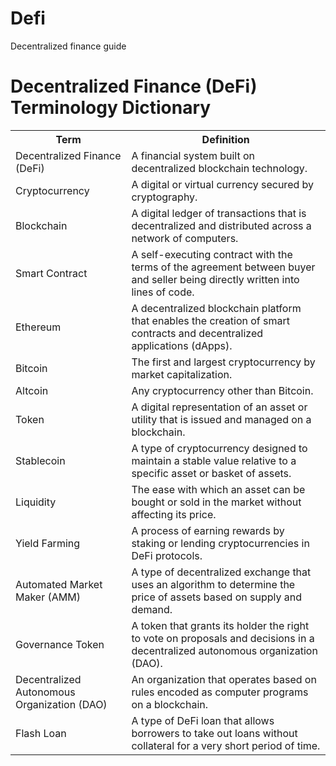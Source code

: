 # Defi
Decentralized finance guide 
<!DOCTYPE html>
<html>
<head>
	<title>DeFi Terminology Dictionary</title>
</head>
<body>
	<h1>Decentralized Finance (DeFi) Terminology Dictionary</h1>
	<table>
		<tr>
			<th>Term</th>
			<th>Definition</th>
		</tr>
		<tr>
			<td>Decentralized Finance (DeFi)</td>
			<td>A financial system built on decentralized blockchain technology.</td>
		</tr>
		<tr>
			<td>Cryptocurrency</td>
			<td>A digital or virtual currency secured by cryptography.</td>
		</tr>
		<tr>
			<td>Blockchain</td>
			<td>A digital ledger of transactions that is decentralized and distributed across a network of computers.</td>
		</tr>
		<tr>
			<td>Smart Contract</td>
			<td>A self-executing contract with the terms of the agreement between buyer and seller being directly written into lines of code.</td>
		</tr>
		<tr>
			<td>Ethereum</td>
			<td>A decentralized blockchain platform that enables the creation of smart contracts and decentralized applications (dApps).</td>
		</tr>
		<tr>
			<td>Bitcoin</td>
			<td>The first and largest cryptocurrency by market capitalization.</td>
		</tr>
		<tr>
			<td>Altcoin</td>
			<td>Any cryptocurrency other than Bitcoin.</td>
		</tr>
		<tr>
			<td>Token</td>
			<td>A digital representation of an asset or utility that is issued and managed on a blockchain.</td>
		</tr>
		<tr>
			<td>Stablecoin</td>
			<td>A type of cryptocurrency designed to maintain a stable value relative to a specific asset or basket of assets.</td>
		</tr>
		<tr>
			<td>Liquidity</td>
			<td>The ease with which an asset can be bought or sold in the market without affecting its price.</td>
		</tr>
		<tr>
			<td>Yield Farming</td>
			<td>A process of earning rewards by staking or lending cryptocurrencies in DeFi protocols.</td>
		</tr>
		<tr>
			<td>Automated Market Maker (AMM)</td>
			<td>A type of decentralized exchange that uses an algorithm to determine the price of assets based on supply and demand.</td>
		</tr>
		<tr>
			<td>Governance Token</td>
			<td>A token that grants its holder the right to vote on proposals and decisions in a decentralized autonomous organization (DAO).</td>
		</tr>
		<tr>
			<td>Decentralized Autonomous Organization (DAO)</td>
			<td>An organization that operates based on rules encoded as computer programs on a blockchain.</td>
		</tr>
		<tr>
			<td>Flash Loan</td>
			<td>A type of DeFi loan that allows borrowers to take out loans without collateral for a very short period of time.</td>
		</tr>
	</table>
</body>
</html>
